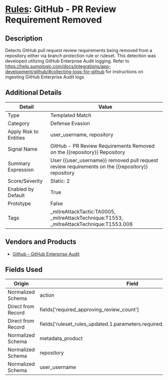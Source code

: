 # [Rules](README.md): GitHub - PR Review Requirement Removed

## Description
Detects GitHub pull request review requirements being removed from a repository either via branch protection rule or ruleset. This detection was developed utilizing GitHub Enterprise Audit logging. Refer to https://help.sumologic.com/docs/integrations/app-development/github/#collecting-logs-for-github for instructions on ingesting GitHub Enterprise Audit logs.

## Additional Details
|Detail|Value|
|----|----|
|Type|Templated Match|
|Category|Defense Evasion|
|Apply Risk to Entities|user_username, repository|
|Signal Name|GitHub - PR Review Requirements Removed on the {{repository}} Repository|
|Summary Expression|User {{user_username}}  removed pull request review requirements on the {{repository}} repository|
|Score/Severity|Static: 2|
|Enabled by Default|True|
|Prototype|False|
|Tags|_mitreAttackTactic:TA0005, _mitreAttackTechnique:T1553, _mitreAttackTechnique:T1553.006|
## Vendors and Products
- [Github - GitHub Enterprise Audit](../products/e3c8bd8b-6ed8-4332-944d-d0f5dfc462df.md)


## Fields Used

|Origin|Field|
|----|----|
|Normalized Schema|action|
|Direct from Record|fields['required_approving_review_count']|
|Direct from Record|fields['ruleset_rules_updated.1.parameters.required_approving_review_count']|
|Normalized Schema|metadata_product|
|Normalized Schema|repository|
|Normalized Schema|user_username|


